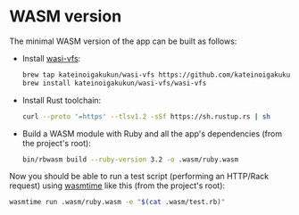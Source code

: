 # WASM version

The minimal WASM version of the app can be built as follows:

- Install [wasi-vfs](https://github.com/kateinoigakukun/wasi-vfs):

  ```sh
  brew tap kateinoigakukun/wasi-vfs https://github.com/kateinoigakukun/wasi-vfs.git
  brew install kateinoigakukun/wasi-vfs/wasi-vfs
  ```

- Install Rust toolchain:

  ```sh
  curl --proto '=https' --tlsv1.2 -sSf https://sh.rustup.rs | sh
  ```

- Build a WASM module with Ruby and all the app's dependencies (from the project's root):

  ```sh
  bin/rbwasm build --ruby-version 3.2 -o .wasm/ruby.wasm
  ```

Now you should be able to run a test script (performing an HTTP/Rack request) using [wasmtime](https://github.com/bytecodealliance/wasmtime) like this (from the project's root):

```sh
wasmtime run .wasm/ruby.wasm -e "$(cat .wasm/test.rb)"
```
